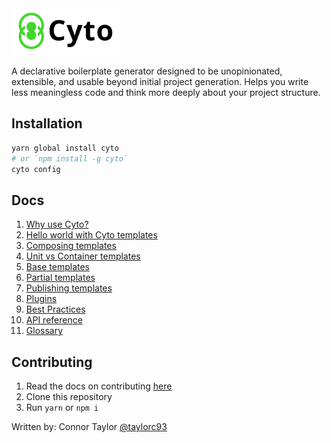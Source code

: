 <img src="logo.png" height="75"/>

A declarative boilerplate generator designed to be unopinionated, extensible, and usable beyond initial project generation. Helps you write less meaningless code and think more deeply about your project structure.

## Installation

```bash
yarn global install cyto
# or `npm install -g cyto`
cyto config
```

## Docs

1. [Why use Cyto?](docs/why.md)
1. [Hello world with Cyto templates](docs/helloWorld.md)
1. [Composing templates](docs/composing.md)
1. [Unit vs Container templates](docs/unitContainer.md)
1. [Base templates](docs/baseTemplates.md)
1. [Partial templates](docs/partialTemplates.md)
1. [Publishing templates](docs/publishingTemplates.md)
1. [Plugins](docs/plugins.md)
1. [Best Practices](docs/bestPractices.md)
1. [API reference](docs/reference.md)
1. [Glossary](docs/glossary.md)

## Contributing
1. Read the docs on contributing [here](CONTRIBUTING.md)
1. Clone this repository
1. Run `yarn` or `npm i`

Written by: Connor Taylor [@taylorc93](https://github.com/taylorc93)
